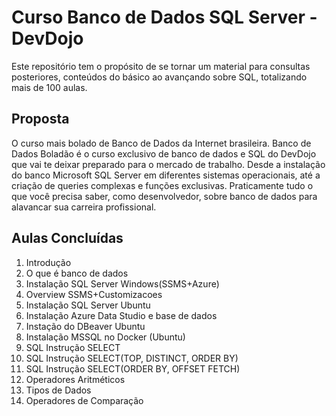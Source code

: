 # Curso Banco de Dados SQL Server - DevDojo
Este repositório tem o propósito de se tornar um material para consultas posteriores, conteúdos do básico ao avançando sobre SQL, totalizando mais de 100 aulas.

## Proposta
O curso mais bolado de Banco de Dados da Internet brasileira. 
Banco de Dados Boladão é o curso exclusivo de banco de dados e SQL do DevDojo que vai te deixar preparado para o mercado de trabalho.
Desde a instalação do banco Microsoft SQL Server em diferentes sistemas operacionais, 
até a criação de queries complexas e funções exclusivas. Praticamente tudo o que você precisa saber, como desenvolvedor, sobre banco de dados para alavancar sua carreira profissional.

## Aulas Concluídas

1. Introdução
2. O que é banco de dados
3. Instalação SQL Server Windows(SSMS+Azure)
4. Overview SSMS+Customizacoes
5. Instalação SQL Server Ubuntu
6. Instalação Azure Data Studio e base de dados
7. Instação do DBeaver Ubuntu
8. Instalação MSSQL no Docker (Ubuntu)
9. SQL Instrução SELECT
10. SQL Instrução SELECT(TOP, DISTINCT, ORDER BY)
11. SQL Instrução SELECT(ORDER BY, OFFSET FETCH)
12. Operadores Aritméticos
13. Tipos de Dados
14. Operadores de Comparação

